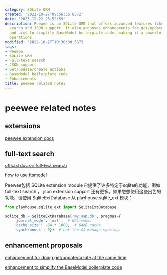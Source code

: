 ```yaml
---
category: SQLite ORM
created: '2022-10-27T09:56:36.857Z'
date: '2023-12-22 23:52:59'
description: Peewee is an SQLite ORM that offers advanced features like full-text
  search and JSON support. It also proposes enhancements for get/update/create actions
  and aims to simplify BaseModel boilerplate code, making it a powerful tool for database
  operations.
modified: '2022-10-27T10:30:30.567Z'
tags:
- Peewee
- SQLite ORM
- Full-text search
- JSON support
- Get/update/create actions
- BaseModel boilerplate code
- Enhancements
title: peewee related notes
---
```


# peewee related notes

## extensions

[peewee extension docs](https://www.osgeo.cn/peewee/peewee/sqlite_ext.html#sqlite-ext)

## full-text search

[official doc on full-text search](https://peewee-orm.com/blog/using-sqlite-full-text-search-with-python/)

[how to use ftsmodel](https://www.osgeo.cn/peewee/peewee/sqlite_ext.html#FTSModel)

Peewee包括 SQLite extension module 它提供了许多特定于sqlite的功能，例如 full-text search ， json extension support 还有更多。如果您想使用这些出色的功能，请使用 SqliteExtDatabase 从 playhouse.sqlite_ext 模块：

```python
from playhouse.sqlite_ext import SqliteExtDatabase

sqlite_db = SqliteExtDatabase('my_app.db', pragmas={
    'journal_mode': 'wal',  # WAL-mode.
    'cache_size': -64 * 1000,  # 64MB cache.
    'synchronous': 0})  # Let the OS manage syncing.
```

## enhancement proposals

[enhancement for doing get/update/create at the same time](https://github.com/coleifer/peewee/issues/2639)

[enhancement to simplify the BaseModel boilerplate code ](https://github.com/coleifer/peewee/issues/2637)
